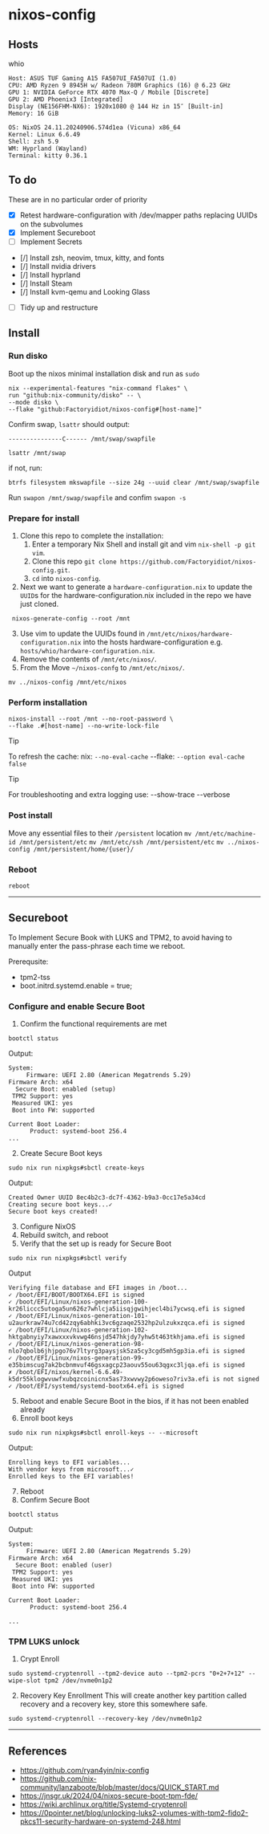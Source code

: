 # nixos-config

## Hosts
whio
```
Host: ASUS TUF Gaming A15 FA507UI_FA507UI (1.0)
CPU: AMD Ryzen 9 8945H w/ Radeon 780M Graphics (16) @ 6.23 GHz
GPU 1: NVIDIA GeForce RTX 4070 Max-Q / Mobile [Discrete]
GPU 2: AMD Phoenix3 [Integrated]
Display (NE156FHM-NX6): 1920x1080 @ 144 Hz in 15″ [Built-in]
Memory: 16 GiB

OS: NixOS 24.11.20240906.574d1ea (Vicuna) x86_64
Kernel: Linux 6.6.49
Shell: zsh 5.9
WM: Hyprland (Wayland)
Terminal: kitty 0.36.1
```

## To do
These are in no particular order of priority
- [X] Retest hardware-configuration with /dev/mapper paths replacing UUIDs on the subvolumes
- [X] Implement Secureboot
- [ ] Implement Secrets
- [/] Install zsh, neovim, tmux, kitty, and fonts
- [/] Install nvidia drivers
- [/] Install hyprland
- [/] Install Steam
- [/] Install kvm-qemu and Looking Glass
- [ ] Tidy up and restructure

## Install
### Run disko
Boot up the nixos minimal installation disk and run as `sudo`

```
nix --experimental-features "nix-command flakes" \
run "github:nix-community/disko" -- \
--mode disko \
--flake "github:Factoryidiot/nixos-config#[host-name]"
```

Confirm swap, `lsattr` should output:

`---------------C------ /mnt/swap/swapfile`

`lsattr /mnt/swap`

if not, run:

`btrfs filesystem mkswapfile --size 24g --uuid clear /mnt/swap/swapfile`

Run `swapon /mnt/swap/swapfile` and confim `swapon -s`

### Prepare for install
1. Clone this repo to complete the installation:
   1. Enter a temporary Nix Shell and install git and vim `nix-shell -p git vim`.
   2. Clone this repo `git clone https://github.com/Factoryidiot/nixos-config.git`.
   3. `cd` into `nixos-config`.
2. Next we want to generate a `hardware-configuration.nix` to update the `UUID`s for the hardware-configuration.nix included in the repo we have just cloned.
```
 nixos-generate-config --root /mnt
```
3. Use vim to update the UUIDs found in `/mnt/etc/nixos/hardware-configuration.nix` into the hosts hardware-configuration e.g. `hosts/whio/hardware-configuration.nix`.
4. Remove the contents of `/mnt/etc/nixos/`.
5. From the Move `~/nixos-confg` to `/mnt/etc/nixos/`.
```
mv ../nixos-config /mnt/etc/nixos
```

### Perform installation
```
nixos-install --root /mnt --no-root-password \
--flake .#[host-name] --no-write-lock-file
```
> [!TIP]
> To refresh the cache:
> nix: `--no-eval-cache`
> --flake: `--option eval-cache false`

> [!TIP]
> For troubleshooting and extra logging use:
> --show-trace --verbose

### Post install
Move any essential files to their `/persistent` location
    `mv /mnt/etc/machine-id /mnt/persistent/etc`
    `mv /mnt/etc/ssh /mnt/persistent/etc`
    `mv ../nixos-config /mnt/persistent/home/{user}/`

### Reboot
`reboot`

---

## Secureboot

To Implement Secure Book with LUKS and TPM2, to avoid having to manually enter the pass-phrase each time we reboot.

Prerequsite:
- tpm2-tss
- boot.initrd.systemd.enable = true;

### Configure and enable Secure Boot
1. Confirm the functional requirements are met

```
bootctl status
```
Output:
```
System:
     Firmware: UEFI 2.80 (American Megatrends 5.29)
Firmware Arch: x64
  Secure Boot: enabled (setup)
 TPM2 Support: yes
 Measured UKI: yes
 Boot into FW: supported

Current Boot Loader:
      Product: systemd-boot 256.4 
...

```
2. Create Secure Boot keys
```
sudo nix run nixpkgs#sbctl create-keys
```
Output:
```
Created Owner UUID 8ec4b2c3-dc7f-4362-b9a3-0cc17e5a34cd
Creating secure boot keys...✓
Secure boot keys created!
```
3. Configure NixOS
4. Rebuild switch, and reboot 
5. Verify that the set up is ready for Secure Boot
```
sudo nix run nixpkgs#sbctl verify
```
Output
```
Verifying file database and EFI images in /boot...
✓ /boot/EFI/BOOT/BOOTX64.EFI is signed
✓ /boot/EFI/Linux/nixos-generation-100-kr26liccc5utoga5un626z7whlcja5iisqjgwihjecl4bi7ycwsq.efi is signed
✓ /boot/EFI/Linux/nixos-generation-101-u2aurkraw74u7cd42zqy6abhki3vc6gzaqe2532hp2ulzukxzqca.efi is signed
✓ /boot/EFI/Linux/nixos-generation-102-hktgabnyiy7xawxxxvkvwg46nsjd547hkjdy7yhw5t463tkhjama.efi is signed
✓ /boot/EFI/Linux/nixos-generation-98-nlo7qbolb6jhjpgo76v7ltyrg3paysjsk5za5cy3cgd5mh5gp3ia.efi is signed
✓ /boot/EFI/Linux/nixos-generation-99-e35bimscug7ak2bcbnmvuf46gsxagcp23aouv55ou63qgxc3ljqa.efi is signed
✗ /boot/EFI/nixos/kernel-6.6.49-k5dr55klogwvuwfxubqzcoinicnx5as73xwvwy2p6oweso7riv3a.efi is not signed
✓ /boot/EFI/systemd/systemd-bootx64.efi is signed
```
5. Reboot and enable Secure Boot in the bios, if it has not been enabled already
6. Enroll boot keys
```
sudo nix run nixpkgs#sbctl enroll-keys -- --microsoft
```
Output:
```
Enrolling keys to EFI variables...
With vendor keys from microsoft...✓
Enrolled keys to the EFI variables!
```
7. Reboot
8. Confirm Secure Boot
```
bootctl status
```
Output:
```
System:
     Firmware: UEFI 2.80 (American Megatrends 5.29)
Firmware Arch: x64
  Secure Boot: enabled (user)
 TPM2 Support: yes
 Measured UKI: yes
 Boot into FW: supported

Current Boot Loader:
      Product: systemd-boot 256.4 

...

```
### TPM LUKS unlock
1. Crypt Enroll
```
sudo systemd-cryptenroll --tpm2-device auto --tpm2-pcrs "0+2+7+12" --wipe-slot tpm2 /dev/nvme0n1p2

```
2. Recovery Key Enrollment
This will create another key partition called recovery and a recovery key, store this somewhere safe.
```
sudo systemd-cryptenroll --recovery-key /dev/nvme0n1p2

```

---
## References
- https://github.com/ryan4yin/nix-config
- https://github.com/nix-community/lanzaboote/blob/master/docs/QUICK_START.md
- https://jnsgr.uk/2024/04/nixos-secure-boot-tpm-fde/
- https://wiki.archlinux.org/title/Systemd-cryptenroll
- https://0pointer.net/blog/unlocking-luks2-volumes-with-tpm2-fido2-pkcs11-security-hardware-on-systemd-248.html
